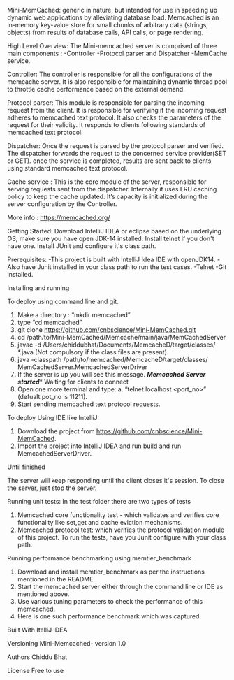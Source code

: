 Mini-MemCached:
generic in nature, but intended for use in speeding up dynamic web applications by 
alleviating database load. Memcached is an in-memory key-value store for small chunks of arbitrary 
data (strings, objects) from results of database calls, API calls, or page rendering.

High Level Overview:
The Mini-memcached server is comprised of three main components :
-Controller
-Protocol parser and Dispatcher
-MemCache service.

Controller: The controller is responsible for all the configurations of the memcache server. 
It is also responsible for maintaining dynamic thread pool to throttle cache performance based on the external demand.

Protocol parser: This module is responsible for parsing the incoming request from the client. 
It is responsible for verifying if the incoming request adheres to memcached text protocol. 
It also checks the parameters of the request for their validity. 
It responds to clients following standards of memcached text protocol.

Dispatcher: Once the request is parsed by the protocol parser and verified. The dispatcher forwards the request to 
the concerned service provider(SET or GET). once the service is completed, results are sent back to clients using 
standard memcached text protocol.

Cache service : This is the core module of the server, responsible for serving requests sent from the dispatcher. 
Internally it uses LRU caching policy to keep the cache updated. It’s capacity is initialized during the server 
configuration by the Controller.

More info : https://memcached.org/

Getting Started:
Download IntelliJ IDEA or eclipse based on the underlying OS, make sure you have
open JDK-14 installed. 
Install telnet if you don't have one.
Install JUnit and configure it's class path.

Prerequisites:
-This project is built with IntelliJ Idea IDE with openJDK14.
-Also have Junit installed in your class path to run the test cases.
-Telnet
-Git installed.

Installing and running 

To deploy using command line and git.

1. Make a directory : “mkdir memcached”
2. type “cd memcached”
3. git clone https://github.com/cnbscience/Mini-MemCached.git
4. cd /path/to/Mini-MemCached/Memcache/main/java/MemCachedServer
5. javac -d /Users/chiddubhat/Documents/MemcacheD/target/classes/ *.java (Not compulsory if the class files are present)
6. java -classpath /path/to/memcached/MemcacheD/target/classes/ MemCachedServer.MemcachedServerDriver
7. If the server is up you will see this message.
*************Memcached Server started************** 
      Waiting for clients to connect
8. Open one more terminal and type:
   a. “telnet localhost <port_no>” (defualt pot_no is 11211).
9. Start sending memcached text protocol requests.

To deploy Using IDE like IntelliJ:
1. Download the project from https://github.com/cnbscience/Mini-MemCached.
2. Import the project into IntelliJ IDEA and run build and run MemcachedServerDriver.
  

Until finished

The server will keep responding until the client closes it's session. To close the server, 
just stop the server.


Running unit tests:
In the test folder there are two types of tests
1. Memcached core functionality test - which validates and verifies core functionality like set,get and cache eviction         mechanisms.
2. Memcached protocol test: which verifies the protocol validation module of this project.
To run the tests, have you Junit configure with your class path.

Running performance benchmarking using memtier_benchmark 

1. Download and install memtier_benchmark as per the instructions mentioned in the README.
2. Start the memcached server either through the command line or IDE as mentioned above.
3. Use various tuning parameters to check the performance of this memcached.
4. Here is one such performance benchmark which was captured.

Built With
ItelliJ IDEA 

Versioning
Mini-Memcached- version 1.0

Authors
Chiddu Bhat

License
Free to use


